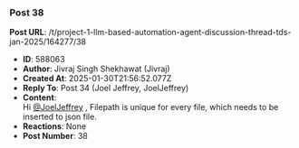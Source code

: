 ### Post 38
**Post URL**: /t/project-1-llm-based-automation-agent-discussion-thread-tds-jan-2025/164277/38
- **ID**: 588063
- **Author**: Jivraj Singh Shekhawat (Jivraj)
- **Created At**: 2025-01-30T21:56:52.077Z
- **Reply To**: Post 34 (Joel Jeffrey, JoelJeffrey)
- **Content**:  
  Hi <a class="mention" href="/u/joeljeffrey">@JoelJeffrey</a> ,
Filepath is unique for every file, which needs to be inserted to json file.
- **Reactions**: None
- **Post Number**: 38

